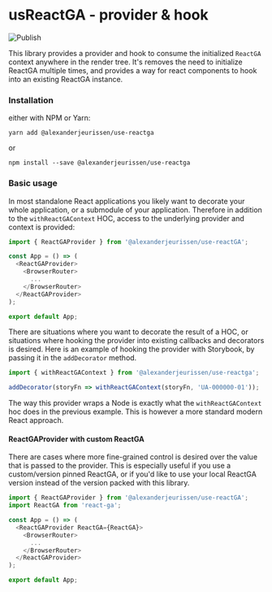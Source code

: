 # usReactGA - provider & hook
![Publish](https://github.com/alexanderjeurissen/use-reactga/workflows/Publish/badge.svg?event=release)

This library provides a provider and hook to consume the initialized `ReactGA` context anywhere in the render tree.
It's removes the need to initialize ReactGA multiple times, and provides a way for react components to hook into an existing ReactGA instance.

### Installation

either with NPM or Yarn:

`yarn add @alexanderjeurissen/use-reactga`

or

`npm install --save @alexanderjeurissen/use-reactga`

### Basic usage

In most standalone React applications you likely want to decorate your whole application, or a submodule of your application.
Therefore in addition to the `withReactGAContext` HOC, access to the underlying provider and context is provided:

```js
import { ReactGAProvider } from '@alexanderjeurissen/use-reactGA';

const App = () => (
  <ReactGAProvider>
    <BrowserRouter>
      ...
    </BrowserRouter>
  </ReactGAProvider>
);

export default App;
```

There are situations where you want to decorate the result of a HOC, or situations where hooking the provider into existing callbacks and decorators is desired.
Here is an example of hooking the provider with Storybook, by passing it in the `addDecorator` method.
```js
import { withReactGAContext } from '@alexanderjeurissen/use-reactga';

addDecorator(storyFn => withReactGAContext(storyFn, 'UA-000000-01'));
```

The way this provider wraps a Node is exactly what the `withReactGAContext` hoc does in the previous example.
This is however a more standard modern React approach.

#### ReactGAProvider with custom ReactGA
There are cases where more fine-grained control is desired over the value that is passed to the provider.
This is especially useful if you use a custom/version pinned ReactGA, or if you'd like to use your local ReactGA version instead of the version packed with this library.

```js
import { ReactGAProvider } from '@alexanderjeurissen/use-reactGA';
import ReactGA from 'react-ga';

const App = () => (
  <ReactGAProvider ReactGA={ReactGA}>
    <BrowserRouter>
      ...
    </BrowserRouter>
  </ReactGAProvider>
);

export default App;
```
